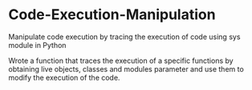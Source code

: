 # Code-Execution-Manipulation
Manipulate code execution by tracing the execution of code using sys module in Python

Wrote a function that traces the execution of a specific functions by obtaining live objects, classes and modules parameter and use them to modify the execution of the code.
